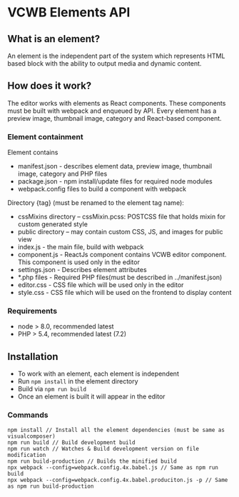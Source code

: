 # VCWB Elements API


## What is an element?
An element is the independent part of the system which represents HTML based block with the ability to output media and dynamic content.

## How does it work?
The editor works with elements as React components. These components must be built with webpack and enqueued by API.
Every element has a preview image, thumbnail image, category and React-based component.

### Element containment

Element contains
- manifest.json - describes element data, preview image, thumbnail image, category and PHP files
- package.json - npm install/update files for required node modules
- webpack.config files to build a component with webpack

Directory {tag} (must be renamed to the element tag name):
- cssMixins directory – cssMixin.pcss: POSTCSS file that holds mixin for custom generated style
- public directory – may contain custom CSS, JS, and images for public view
- index.js - the main file, build with webpack
- component.js - ReactJs component contains VCWB editor component. This component is used only in the editor
- settings.json - Describes element attributes
- *.php files - Required PHP files(must be described in ../manifest.json)
- editor.css - CSS file which will be used only in the editor
- style.css - CSS file which will be used on the frontend to display content

### Requirements
- node > 8.0, recommended latest
- PHP > 5.4, recommended latest (7.2)

## Installation
- To work with an element, each element is independent
- Run `npm install` in the element directory
- Build via `npm run build`
- Once an element is built it will appear in the editor

### Commands
```
npm install // Install all the element dependencies (must be same as visualcomposer)
npm run build // Build development build
npm run watch // Watches & Build development version on file modification
npm run build-production // Builds the minified build
npx webpack --config=webpack.config.4x.babel.js // Same as npm run build
npx webpack --config=webpack.config.4x.babel.produciton.js -p // Same as npm run build-production
```
